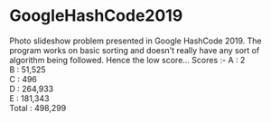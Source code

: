 # GoogleHashCode2019
Photo slideshow problem presented in Google HashCode 2019. The program works on basic sorting and doesn't really have any sort of algorithm being followed. Hence the low score...
Scores :-
A : 2  
B : 51,525  
C : 496  
D : 264,933  
E : 181,343   
Total : 498,299  
